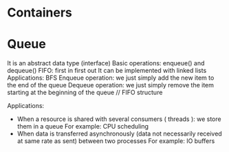 # Containers

<h1>Queue</h1>
It is an abstract data type (interface)
Basic operations: enqueue() and dequeue()
FIFO: first in first out
It can be implemented with linked lists
Applications: BFS
Enqueue operation: we just simply add the new item to the end of the queue
Dequeue operation: we just simply remove the item starting at the beginning of the queue // FIFO structure

Applications:
- When a resource is shared with several consumers ( threads ): we store them in a queue For example: CPU scheduling
- When data is transferred asynchronously (data not necessarily received at same rate as sent) between two processes For example: IO buffers

